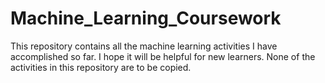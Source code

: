 # Machine_Learning_Coursework
This repository contains all the machine learning activities I have accomplished so far. I hope it will be helpful for new learners. None of the activities in this repository are to be copied.
